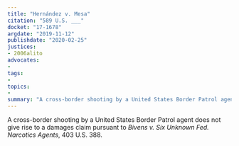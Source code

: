 ```yaml
---
title: "Hernández v. Mesa"
citation: "589 U.S. ___"
docket: "17-1678"
argdate: "2019-11-12"
publishdate: "2020-02-25"
justices:
- 2006alito
advocates:
- 
tags:
- 
topics:
- 
summary: "A cross-border shooting by a United States Border Patrol agent does not give rise to a damages claim pursuant to Bivens v. Six Unknown Fed. Narcotics Agents, 403 U.S. 388."
---
```

A cross-border shooting by a United States Border Patrol agent does not give rise to a damages claim pursuant to *Bivens v. Six Unknown Fed. Narcotics Agents*, 403 U.S. 388.
